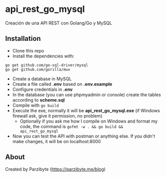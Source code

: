 # api_rest_go_mysql
 Creación de una API REST con Golang/Go y MySQL

## Installation
* Clone this repo
* Install the dependencies with:
```
go get github.com/go-sql-driver/mysql
go get github.com/gorilla/mux
```
* Create a database in MySQL
* Create a file called **.env** based on **.env.example**
* Configure credentials in **.env**
* In the database (you can use phpmyadmin or console) create
the tables according to **scheme.sql**
* Compile with `go build`
* Execute the exe, normally it will be **api_rest_go_mysql.exe** 
(if Windows firewall ask, give it permission, no problem)
    * Optionally if you ask me how I compile on Windows and format my code,
the command is `gofmt -w . && go build && api_rest_go_mysql`
* Now you can test the API with postman or anything else. 
If you didn't make changes, it will be on
localhost:8000

## About
Created by Parzibyte (https://parzibyte.me/blog)
